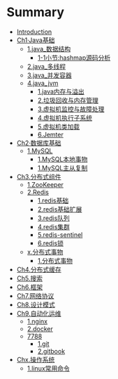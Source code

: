 # Summary

* [Introduction](README.md)
* [Ch1·Java基础]()
    * [1.java_数据结构]()
        * [1-1小节:hashmap源码分析](Ch1.Java基础/1.java_数据结构/1.hashmap源码分析.md)
    * [2.java_多线程]()
    * [3.java_并发容器]()
    * [4.java_jvm]()
        * [1.java内存与溢出](Ch1.Java基础/4.java_jvm/1.java内存与溢出.md)
        * [2.垃圾回收与内存管理](Ch1.Java基础/4.java_jvm/2.垃圾回收与内存管理.md)
        * [3.虚拟机监控与故障处理](Ch1.Java基础/4.java_jvm/3.虚拟机监控与故障处理.md)
        * [4.虚拟机执行子系统](Ch1.Java基础/4.java_jvm/4.虚拟机执行子系统.md)
        * [5.虚拟机类加载](Ch1.Java基础/4.java_jvm/5.虚拟机类加载.md)
        * [6.Jemter](Ch1.Java基础/4.java_jvm/6.Jemter.md)
* [Ch2·数据库基础]()
    * [1.MySQL]()
        * [1.MySQL本地事物](Ch2.数据库基础/1.MySQL/1.MySQL本地事务.md)
        * [1.MySQL主从复制](Ch2.数据库基础/1.MySQL/2.MySQL主从复制.md)
* [Ch3.分布式组件]()
    * [1.ZooKeeper]()
    * [2.Redis]()
        * [1.redis基础](Ch3.分布式组件/2.Redis/1.redis基础.md)
        * [2.redis基础扩展](Ch3.分布式组件/2.Redis/2.redis基础扩展.md)
        * [3.redis队列](Ch3.分布式组件/2.Redis/3.redis队列.md)
        * [4.redis集群](Ch3.分布式组件/2.Redis/4.redis集群.md)
        * [5.redis-sentinel](Ch3.分布式组件/2.Redis/5.redis-sentinel.md)
        * [6.redis锁](Ch3.分布式组件/2.Redis/6.redis锁.md)
    * [x.分布式事物]()
        * [1.分布式事物](Ch3.分布式组件/x.分布式事务/1.分布式事务.md)
* [Ch4.分布式缓存]()
* [Ch5.搜索]()
* [Ch6.框架]()
* [Ch7.网络协议]()
* [Ch8.设计模式]()
* [Ch9.自动化运维]()
    * [1.nginx]()
    * [2.docker]()
    * [7788]()
        * [1.git](Ch9.部署/7788/1.git.md)   
        * [2.gitbook](Ch9.部署/7788/2.gitbook.md)   
* [Chx.操作系统]()
    * [1.linux常用命令](Chx.操作系统/1.linux常用命令.md)





